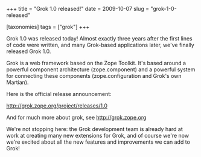 +++
title = "Grok 1.0 released!"
date = 2009-10-07
slug = "grok-1-0-released"

[taxonomies]
tags = ["grok"]
+++

Grok 1.0 was released today! Almost exactly three years after the first
lines of code were written, and many Grok-based applications later,
we've finally released Grok 1.0.

Grok is a web framework based on the Zope Toolkit. It's based around a
powerful component architecture (zope.component) and a powerful system
for connecting these components (zope.configuration and Grok's own
Martian).

Here is the official release announcement:

<http://grok.zope.org/project/releases/1.0>

And for much more about grok, see <http://grok.zope.org>

We're not stopping here: the Grok development team is already hard at
work at creating many new extensions for Grok, and of course we're now
we're excited about all the new features and improvements we can add to
Grok!
